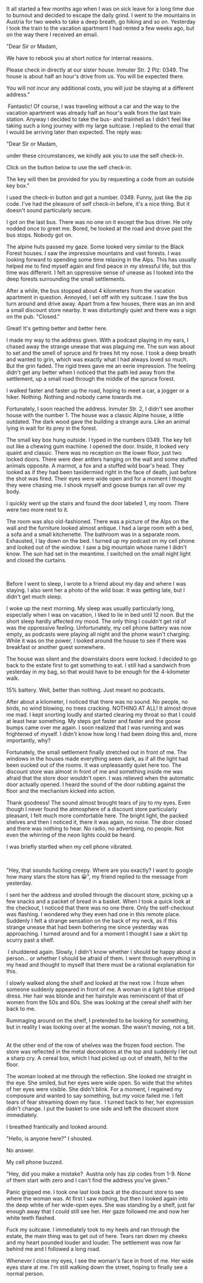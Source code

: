 It all started a few months ago when I was on sick leave for a long time due to burnout and decided to escape the daily grind. I went to the mountains in Austria for two weeks to take a deep breath, go hiking and so on. Yesterday I took the train to the vacation apartment I had rented a few weeks ago, but on the way there I received an email.   

"Dear Sir or Madam,  

We have to rebook you at short notice for internal reasons.  

Please check in directly at our sister house. Inmuter Str. 2 Plz: 0349. The house is about half an hour's drive from us. You will be expected there.  

You will not incur any additional costs, you will just be staying at a different address."  

 Fantastic! Of course, I was traveling without a car and the way to the vacation apartment was already half an hour's walk from the last train station. Anyway i decided to take the bus- and trainhell as I didn't feel like taking such a long journey with my large suitcase. I replied to the email that I would be arriving later than expected. The reply was:  

"Dear Sir or Madam,  

under these circumstances, we kindly ask you to use the self check-in.   

Click on the button below to use the self check-in.  

The key will then be provided for you by requesting a code from an outside key box."  

I used the check-in button and got a number. 0349. Funny, just like the zip code. I've had the pleasure of self check-in before, it's a nice thing. But it doesn't sound particularly secure.  

I got on the last bus. There was no one on it except the bus driver. He only nodded once to greet me. Bored, he looked at the road and drove past the bus stops. Nobody got on.  

The alpine huts passed my gaze. Some looked very similar to the Black Forest houses. I saw the impressive mountains and vast forests. I was looking forward to spending some time relaxing in the Alps. This has usually helped me to find myself again and find peace in my stressful life, but this time was different. I felt an oppressive sense of unease as I looked into the deep forests surrounding the small settlements.  

After a while, the bus stopped about 4 kilometers from the vacation apartment in question. Annoyed, I set off with my suitcase. I saw the bus turn around and drive away. Apart from a few houses, there was an inn and a small discount store nearby. It was disturbingly quiet and there was a sign on the pub. "Closed."  

Great! It's getting better and better here.  

I made my way to the address given. With a podcast playing in my ears, I chased away the strange unease that was plaguing me. The sun was about to set and the smell of spruce and fir trees hit my nose. I took a deep breath and wanted to grin, which was exactly what I had always loved so much. But the grin faded. The rigid trees gave me an eerie impression. The feeling didn't get any better when I noticed that the path led away from the settlement, up a small road through the middle of the spruce forest.   

I walked faster and faster up the road, hoping to meet a car, a jogger or a hiker. Nothing. Nothing and nobody came towards me.   

Fortunately, I soon reached the address. Inmuter Str. 2, I didn't see another house with the number 1. The house was a classic Alpine house, a little outdated. The dark wood gave the building a strange aura. Like an animal lying in wait for its prey in the forest.   

The small key box hung outside. I typed in the numbers 0349. The key fell out like a chewing gum machine. I opened the door. Inside, it looked very quaint and classic. There was no reception on the lower floor, just two locked doors. There were deer antlers hanging on the wall and some stuffed animals opposite. A marmot, a fox and a stuffed wild boar's head. They looked as if they had been taxidermied right in the face of death, just before the shot was fired. Their eyes were wide open and for a moment I thought they were chasing me. I shook myself and goose bumps ran all over my body.   

I quickly went up the stairs and found the door labeled 1, my room. There were two more next to it.  

The room was also old-fashioned. There was a picture of the Alps on the wall and the furniture looked almost antique. I had a large room with a bed, a sofa and a small kitchenette. The bathroom was in a separate room. Exhausted, I lay down on the bed. I turned up my podcast on my cell phone and looked out of the window. I saw a big mountain whose name I didn't know. The sun had set in the meantime. I switched on the small night light and closed the curtains.   

  

Before I went to sleep, I wrote to a friend about my day and where I was staying. I also sent her a photo of the wild boar. It was getting late, but I didn't get much sleep.  

I woke up the next morning. My sleep was usually particularly long, especially when I was on vacation, I liked to lie in bed until 12 noon. But the short sleep hardly affected my mood. The only thing I couldn't get rid of was the oppressive feeling. Unfortunately, my cell phone battery was now empty, as podcasts were playing all night and the phone wasn't charging. While it was on the power, I looked around the house to see if there was breakfast or another guest somewhere.   

The house was silent and the downstairs doors were locked. I decided to go back to the estate first to get something to eat. I still had a sandwich from yesterday in my bag, so that would have to be enough for the 4-kilometer walk.   

15% battery. Well, better than nothing. Just meant no podcasts.   

After about a kilometer, I noticed that there was no sound. No people, no birds, no wind blowing, no trees cracking. NOTHING AT ALL! It almost drove me mad. I kept snorting loudly and started clearing my throat so that I could at least hear something. My steps got faster and faster and the goose bumps came over me again. I soon realized that I was running and was frightened of myself. I didn't know how long I had been doing this and, more importantly, why?   

Fortunately, the small settlement finally stretched out in front of me. The windows in the houses made everything seem dark, as if all the light had been sucked out of the rooms. It was unpleasantly quiet here too. The discount store was almost in front of me and something inside me was afraid that the store door wouldn't open. I was relieved when the automatic door actually opened. I heard the sound of the door rubbing against the floor and the mechanism kicked into action. 

Thank goodness! The sound almost brought tears of joy to my eyes. Even though I never found the atmosphere of a discount store particularly pleasant, I felt much more comfortable here. The bright light, the packed shelves and then I noticed it, there it was again, no noise. The door closed and there was nothing to hear. No radio, no advertising, no people. Not even the whirring of the neon lights could be heard.  

I was briefly startled when my cell phone vibrated.   

  

"Hey, that sounds fucking creepy. Where are you exactly? I want to google how many stars the store has 😀", my friend replied to the message from yesterday.  

I sent her the address and strolled through the discount store, picking up a few snacks and a packet of bread in a basket. When I took a quick look at the checkout, I noticed that there was no one there. Only the self-checkout was flashing. I wondered why they even had one in this remote place. Suddenly I felt a strange sensation on the back of my neck, as if this strange unease that had been bothering me since yesterday was approaching. I turned around and for a moment I thought I saw a skirt tip scurry past a shelf.   

 I shuddered again. Slowly, I didn't know whether I should be happy about a person... or whether I should be afraid of them. I went through everything in my head and thought to myself that there must be a rational explanation for this.   

I slowly walked along the shelf and looked at the next row. I froze when someone suddenly appeared in front of me. A woman in a light blue striped dress. Her hair was blonde and her hairstyle was reminiscent of that of women from the 50s and 60s. She was looking at the cereal shelf with her back to me.  

Rummaging around on the shelf, I pretended to be looking for something, but in reality I was looking over at the woman. She wasn't moving, not a bit.   

At the other end of the row of shelves was the frozen food section. The store was reflected in the metal decorations at the top and suddenly I let out a sharp cry. A cereal box, which I had picked up out of stealth, fell to the floor.   

The woman looked at me through the reflection. She looked me straight in the eye. She smiled, but her eyes were wide open. So wide that the whites of her eyes were visible. She didn't blink. For a moment, I regained my composure and wanted to say something, but my voice failed me. I felt tears of fear streaming down my face.  I turned back to her, her expression didn't change. I put the basket to one side and left the discount store immediately. 

I breathed frantically and looked around.  

"Hello, is anyone here?" I shouted.   

No answer.   

My cell phone buzzed.   

"Hey, did you make a mistake?  Austria only has zip codes from 1-9. None of them start with zero and I can't find the address you've given." 

Panic gripped me. I took one last look back at the discount store to see where the woman was. At first I saw nothing, but then I looked again into the deep white of her wide-open eyes. She was standing by a shelf, just far enough away that I could still see her. Her gaze followed me and now her white teeth flashed.  

Fuck my suitcase. I immediately took to my heels and ran through the estate, the main thing was to get out of here. Tears ran down my cheeks and my heart pounded louder and louder. The settlement was now far behind me and I followed a long road.   

Whenever I close my eyes, I see the woman's face in front of me. Her wide eyes stare at me. I'm still walking down the street, hoping to finally see a normal person. 